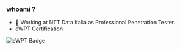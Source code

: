 ### whoami ?
- 🔭 Working at NTT Data Italia as Professional Penetration Tester.
- eWPT Certification
<img src="https://templates.images.credential.net/16947191873158488518373721742383.png" alt="eWPT Badge">
<!--
**Leox48/Leox48** is a ✨ _special_ ✨ repository because its `README.md` (this file) appears on your GitHub profile.

Here are some ideas to get you started:

- 🔭 I’m currently working on ...
- 🌱 I’m currently learning ...
- 👯 I’m looking to collaborate on ...
- 🤔 I’m looking for help with ...
- 💬 Ask me about ...
- 📫 How to reach me: ...
- 😄 Pronouns: ...
- ⚡ Fun fact: ...
-->
<strong>My THM Badges</strong>
<img src="https://tryhackme-badges.s3.amazonaws.com/Leox48.png" alt="TryHackMe">

<img src="https://tryhackme.com/img/badges/linuxprivesc.svg" alt="PrivEsc Bagde" width="100px"> <img src="https://tryhackme.com/img/badges/blue.svg" alt="PrivEsc Bagde" width="100px"> <img src="https://tryhackme.com/img/badges/metasploit.svg" alt="PrivEsc Bagde" width="100px"> <img src="https://tryhackme.com/img/badges/hashcracker.svg" alt="PrivEsc Bagde" width="100px">
